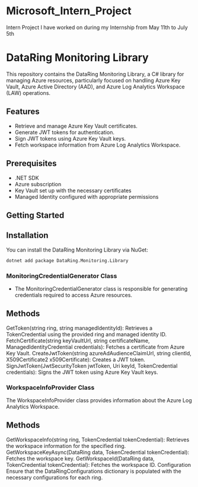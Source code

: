 # Microsoft_Intern_Project
Intern Project I have worked on during my Internship from May 11th to July 5th 

# DataRing Monitoring Library

This repository contains the DataRing Monitoring Library, a C# library for managing Azure resources, particularly focused on handling Azure Key Vault, Azure Active Directory (AAD), and Azure Log Analytics Workspace (LAW) operations. 

## Features

- Retrieve and manage Azure Key Vault certificates.
- Generate JWT tokens for authentication.
- Sign JWT tokens using Azure Key Vault keys.
- Fetch workspace information from Azure Log Analytics Workspace.

## Prerequisites

- .NET SDK
- Azure subscription
- Key Vault set up with the necessary certificates
- Managed Identity configured with appropriate permissions

## Getting Started

## Installation

You can install the DataRing Monitoring Library via NuGet:

```sh
dotnet add package DataRing.Monitoring.Library
```
### MonitoringCredentialGenerator Class
- The MonitoringCredentialGenerator class is responsible for generating credentials required to access Azure resources.

## Methods
GetToken(string ring, string managedIdentityId): Retrieves a TokenCredential using the provided ring and managed identity ID.
FetchCertificate(string keyVaultUrl, string certificateName, ManagedIdentityCredential credentials): Fetches a certificate from Azure Key Vault.
CreateJwtToken(string azureAdAudienceClaimUrl, string clientId, X509Certificate2 x509Certificate): Creates a JWT token.
SignJwtToken(JwtSecurityToken jwtToken, Uri keyId, TokenCredential credentials): Signs the JWT token using Azure Key Vault keys.

### WorkspaceInfoProvider Class
The WorkspaceInfoProvider class provides information about the Azure Log Analytics Workspace.

## Methods
GetWorkspaceInfo(string ring, TokenCredential tokenCredential): Retrieves the workspace information for the specified ring.
GetWorkspaceKeyAsync(DataRing data, TokenCredential tokenCredential): Fetches the workspace key.
GetWorkspaceId(DataRing data, TokenCredential tokenCredential): Fetches the workspace ID.
Configuration
Ensure that the DataRingConfigurations dictionary is populated with the necessary configurations for each ring.
